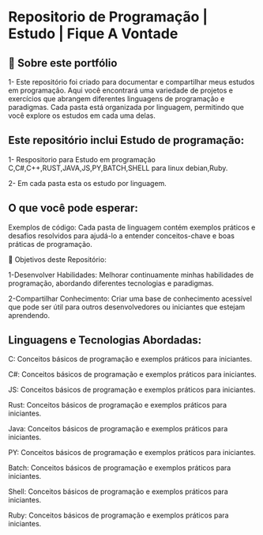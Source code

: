 # Repositorio de Programação | Estudo | Fique A Vontade

## 🚀 Sobre este portfólio

1- Este repositório foi criado para documentar e compartilhar meus estudos em programação. Aqui você encontrará uma variedade de projetos e exercícios que abrangem diferentes linguagens de programação e paradigmas. Cada pasta está organizada por linguagem, permitindo que você explore os estudos em cada uma delas.

## Este repositório inclui Estudo de programação:

1- Respositorio para Estudo em programação C,C#,C++,RUST,JAVA,JS,PY,BATCH,SHELL para linux debian,Ruby.

2- Em cada pasta esta os estudo por linguagem.

## O que você pode esperar:
Exemplos de código: Cada pasta de linguagem contém exemplos práticos e desafios resolvidos para ajudá-lo a entender conceitos-chave e boas práticas de programação.

🚀 Objetivos deste Repositório:

1-Desenvolver Habilidades: Melhorar continuamente minhas habilidades de programação, abordando diferentes tecnologias e paradigmas.

2-Compartilhar Conhecimento: Criar uma base de conhecimento acessível que pode ser útil para outros desenvolvedores ou iniciantes que estejam aprendendo.

## Linguagens e Tecnologias Abordadas:
  C: Conceitos básicos de programação e exemplos práticos para iniciantes.
  
  C#: Conceitos básicos de programação e exemplos práticos para iniciantes.
  
  JS: Conceitos básicos de programação e exemplos práticos para iniciantes.
  
  Rust: Conceitos básicos de programação e exemplos práticos para iniciantes.
  
  Java: Conceitos básicos de programação e exemplos práticos para iniciantes.
  
  PY: Conceitos básicos de programação e exemplos práticos para iniciantes.
  
  Batch: Conceitos básicos de programação e exemplos práticos para iniciantes.
  
  Shell: Conceitos básicos de programação e exemplos práticos para iniciantes.
  
  Ruby: Conceitos básicos de programação e exemplos práticos para iniciantes.
